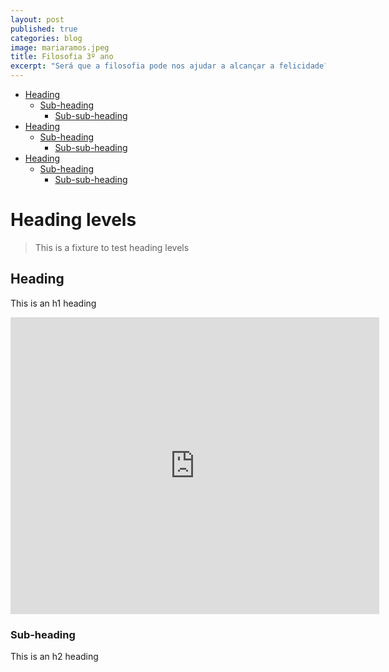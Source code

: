 ```yaml
---
layout: post
published: true
categories: blog
image: mariaramos.jpeg
title: Filosofia 3º ano
excerpt: "Será que a filosofia pode nos ajudar a alcançar a felicidade?"
---
```


- [Heading](#heading)
  * [Sub-heading](#sub-heading)
    + [Sub-sub-heading](#sub-sub-heading)
- [Heading](#heading-1)
  * [Sub-heading](#sub-heading-1)
    + [Sub-sub-heading](#sub-sub-heading-1)
- [Heading](#heading-2)
  * [Sub-heading](#sub-heading-2)
    + [Sub-sub-heading](#sub-sub-heading-2)


# Heading levels

> This is a fixture to test heading levels

<!-- toc -->

## Heading

This is an h1 heading

<iframe src="https://create.kahoot.it/v2/details/6c9d246a-0705-4edd-bf9c-f7f6708ec863" allowfullscreen="" width="590" height="475" frameborder="0"></iframe>

### Sub-heading

This is an h2 heading

